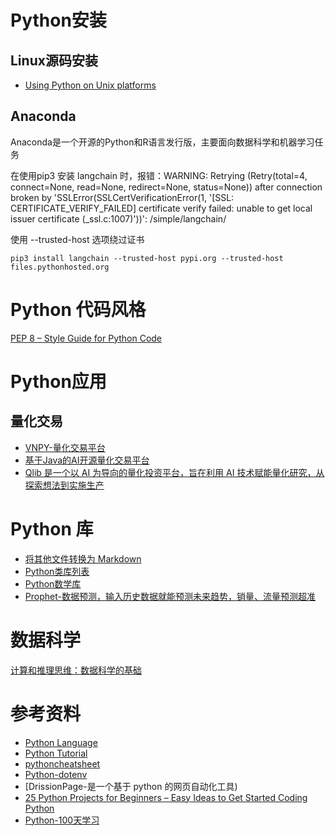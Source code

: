 # Python安装

## Linux源码安装

- [Using Python on Unix platforms](https://docs.python.org/3/using/unix.html)

## Anaconda

Anaconda是⼀个开源的Python和R语⾔发⾏版，主要⾯向数据科学和机器学习任务

在使用pip3 安装 langchain 时，报错：WARNING: Retrying (Retry(total=4, connect=None, read=None, redirect=None, status=None)) after connection broken by 'SSLError(SSLCertVerificationError(1, '[SSL: CERTIFICATE_VERIFY_FAILED] certificate verify failed: unable to get local issuer certificate (_ssl.c:1007)'))': /simple/langchain/

使用 --trusted-host 选项绕过证书
```
pip3 install langchain --trusted-host pypi.org --trusted-host files.pythonhosted.org
```

# Python 代码风格

[PEP 8 – Style Guide for Python Code](https://peps.python.org/pep-0008/)

# Python应用

## 量化交易

- [VNPY-量化交易平台](https://github.com/vnpy/vnpy)
- [基于Java的AI开源量化交易平台](https://gitee.com/dromara/northstar/)
- [Qlib 是一个以 AI 为导向的量化投资平台，旨在利用 AI 技术赋能量化研究，从探索想法到实施生产](https://github.com/microsoft/qlib)

# Python 库

- [将其他文件转换为 Markdown](https://github.com/microsoft/markitdown)
- [Python类库列表](https://github.com/vinta/awesome-python)
- [Python数学库](https://github.com/manimCommunity/manim)
- [Prophet-数据预测，输入历史数据就能预测未来趋势，销量、流量预测超准](https://github.com/facebook/prophet)

# 数据科学

[计算和推理思维：数据科学的基础](https://inferentialthinking.com/chapters/intro.html)

# 参考资料

- [Python Language](https://www.geeksforgeeks.org/python/python-programming-language-tutorial/)
- [Python Tutorial](https://www.pythontutorial.net/)
- [pythoncheatsheet](https://www.pythoncheatsheet.org/cheatsheet/string-formatting)
- [Python-dotenv](https://pypi.org/project/python-dotenv/)
- [DrissionPage-是一个基于 python 的网页自动化工具)
- [25 Python Projects for Beginners – Easy Ideas to Get Started Coding Python](https://www.freecodecamp.org/news/python-projects-for-beginners/)
- [Python-100天学习](https://github.com/jackfrued/Python-100-Days)
